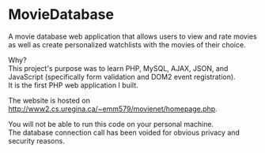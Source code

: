# MovieDatabase

A movie database web application that allows users to view and rate movies as well as create personalized watchlists with the movies of their choice.  

Why?  
This project's purpose was to learn PHP, MySQL, AJAX, JSON, and JavaScript (specifically form validation and DOM2 event registration).    
It is the first PHP web application I built.  

The website is hosted on http://www2.cs.uregina.ca/~emm579/movienet/homepage.php.  

You will not be able to run this code on your personal machine.  
The database connection call has been voided for obvious privacy and security reasons.  
